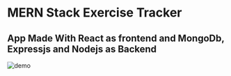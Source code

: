 # MERN Stack Exercise Tracker

## App Made With React as frontend and MongoDb, Expressjs and Nodejs as Backend

![demo](https://media.giphy.com/media/lPfkdTMiYmZ2Vx4j5x/giphy.gif)